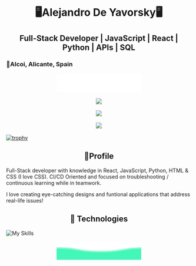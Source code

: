<h1 align="center">🖥️Alejandro De Yavorsky🖥️</h1>

<h2 align="center">Full-Stack Developer | JavaScript | React | Python | APIs | SQL </h2> 

<h3>📍Alcoi, Alicante, Spain </h3>

<p align="center">
        <img src="https://raw.githubusercontent.com/Alexanderer159/Alexanderer159/42c76707fcff1cccc5dd7792d20ff316030a1776/Top.svg">
</p>

<p align=center>
<img src="https://github-readme-streak-stats.herokuapp.com/?user=Alexanderer159&theme=react&hide_border=true">
</p>
<p align=center>
<img src="https://github-readme-stats.vercel.app/api?username=Alexanderer159&theme=react&show_icons=true&hide_border=true&count_private=true">
</p>
<p align=center>
<img src="https://github-readme-stats.vercel.app/api/top-langs/?username=Alexanderer159&theme=react&show_icons=true&hide_border=true&layout=compact">
</p>

[![trophy](https://github-profile-trophy.vercel.app/?username=Alexanderer159&theme=onedark)](https://github.com/ryo-ma/github-profile-trophy)

<h2 align="center">🫡Profile</h2>

Full-Stack developer with knowledge in React, JavaScript, Python, HTML & CSS (I love CSS). 
CI/CD Oriented and focused on troubleshooting / continuous learning while in teamwork.

I love creating eye-catching designs and funtional applications that address real-life issues!

<h2 align="center">🤖 Technologies</h2>

![My Skills](https://go-skill-icons.vercel.app/api/icons?i=html,css,js,react,vite,npm,jest,bootstrap,tailwindcss,api,postman,git,vscode,netlify,render,jira)


<p align="center">
        <img src="https://raw.githubusercontent.com/Alexanderer159/Alexanderer159/6b95b38cfb3355a71eb4517f56a4d50c77c2b195/Bottom.svg"/>
</p>
